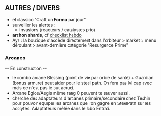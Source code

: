## AUTRES / DIVERS
- el classico "Craft un **Forma** par jour"
- surveiller les alertes :
  - Invasions (reacteurs / catalystes prio)
- **archon shards**, cf [checklist hebdo](#checklist--hebdomadaire)
- Aya : la boutique s'accède directement dans l'orbiteur > market > menu déroulant > avant-dernière catégorie "Resurgence Prime"

### Arcanes
-- En construction --
  - le combo arcane Blessing (point de vie par orbre de santé) + Guardian (bonus armure) peut aider pour le steel path. On fera pas lvl cap avec mais ce n'est pas le but actuel.
  - Arcane Egide/Aegis même rang 0 peuvent te sauver aussi.
  - cherche des adaptateurs d'arcanes primaire/secondaire chez Teshin pour pouvoir équiper les arcanes que l'on gagne en SteelPath sur les acolytes. Adaptateurs mếlée dans le labo Entrati.